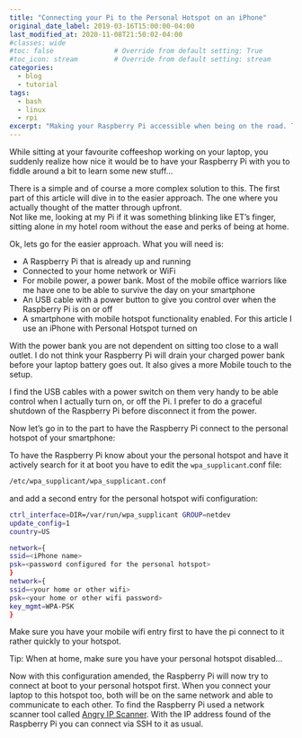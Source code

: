 ```yaml
---
title: "Connecting your Pi to the Personal Hotspot on an iPhone"
original_date_label: 2019-03-16T15:00:00-04:00
last_modified_at: 2020-11-08T21:50:02-04:00
#classes: wide
#toc: false               # Override from default setting: True
#toc_icon: stream         # Override from default setting: stream
categories:
  - blog
  - tutorial
tags:
  - bash
  - linux
  - rpi
excerpt: "Making your Raspberry Pi accessible when being on the road. This article will explain how to connect to your iPhone Hotspot"
---
```


While sitting at your favourite coffeeshop working on your laptop, you suddenly realize how nice it would be to have your Raspberry Pi with you to fiddle around a bit to learn some new stuff…

There is a simple and of course a more complex solution to this. The first part of this article will dive in to the easier approach. The one where you actually thought of the matter through upfront.  
Not like me, looking at my Pi if it was something blinking like ET’s finger, sitting alone in my hotel room without the ease and perks of being at home.

Ok, lets go for the easier approach. What you will need is:

* A Raspberry Pi that is already up and running
* Connected to your home network or WiFi
* For mobile power, a power bank. Most of the mobile office warriors like me have one to be able to survive the day on your smartphone
* An USB cable with a power button to give you control over when the Raspberry Pi is on or off
* A smartphone with mobile hotspot functionality enabled. For this article I use an iPhone with Personal Hotspot turned on

With the power bank you are not dependent on sitting too close to a wall outlet. I do not think your Raspberry Pi will drain your charged power bank before your laptop battery goes out. It also gives a more Mobile touch to the setup.

I find the USB cables with a power switch on them very handy to be able control when I actually turn on, or off the Pi. I prefer to do a graceful shutdown of the Raspberry Pi before disconnect it from the power.

Now let’s go in to the part to have the Raspberry Pi connect to the personal hotspot of your smartphone:

To have the Raspberry Pi know about your the personal hotspot and have it actively search for it at boot you have to edit the `wpa_supplicant`.conf file:

```bash
/etc/wpa_supplicant/wpa_supplicant.conf
```

and add a second entry for the personal hotspot wifi configuration:

```bash
ctrl_interface=DIR=/var/run/wpa_supplicant GROUP=netdev
update_config=1
country=US

network={
ssid=<iPhone name>
psk=<password configured for the personal hotspot>
}
network={
ssid=<your home or other wifi>
psk=<your home or other wifi password>
key_mgmt=WPA-PSK
}
```

Make sure you have your mobile wifi entry first to have the pi connect to it rather quickly to your hotspot.

Tip: When at home, make sure you have your personal hotspot disabled…

Now with this configuration amended, the Raspberry Pi will now try to connect at boot to your personal hotspot first. When you connect your laptop to this hotspot too, both will be on the same network and able to communicate to each other. To find the Raspberry Pi used a network scanner tool called [Angry IP Scanner]. With the IP address found of the Raspberry Pi you can connect via SSH to it as usual.


[Angry IP Scanner]: https://angryip.org/download
